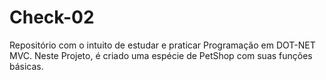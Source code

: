 # Check-02
 Repositório com o intuito de estudar e praticar Programação em DOT-NET MVC.
 Neste Projeto, é criado uma espécie de PetShop com suas funções básicas.
